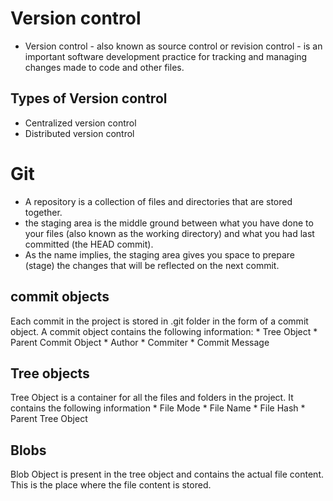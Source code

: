 # Version control
* Version control - also known as source control or revision control - is an important software development 
practice for tracking  and managing changes made to code and other files.


## Types of Version control
* Centralized version control
* Distributed version control


# Git 
* A repository is a collection of files and directories that are stored together. 
* the staging area is the middle ground between what you have done to your files (also known as the working directory) and what you had last committed (the HEAD commit). 
* As the name implies, the staging area gives you space to prepare (stage) the changes that will be reflected 
on the next commit.

## commit objects
Each commit in the project is stored in .git folder in the form of a commit object. A commit object contains the following information:
    * Tree Object
    * Parent Commit Object
    * Author
    * Commiter
    * Commit Message

## Tree objects
Tree Object is a container for all the files and folders in the project. It contains the following information
    * File Mode
    * File Name
    * File Hash
    * Parent Tree Object

## Blobs
Blob Object is present in the tree object and contains the actual file content. This is the place where the file content is stored.

